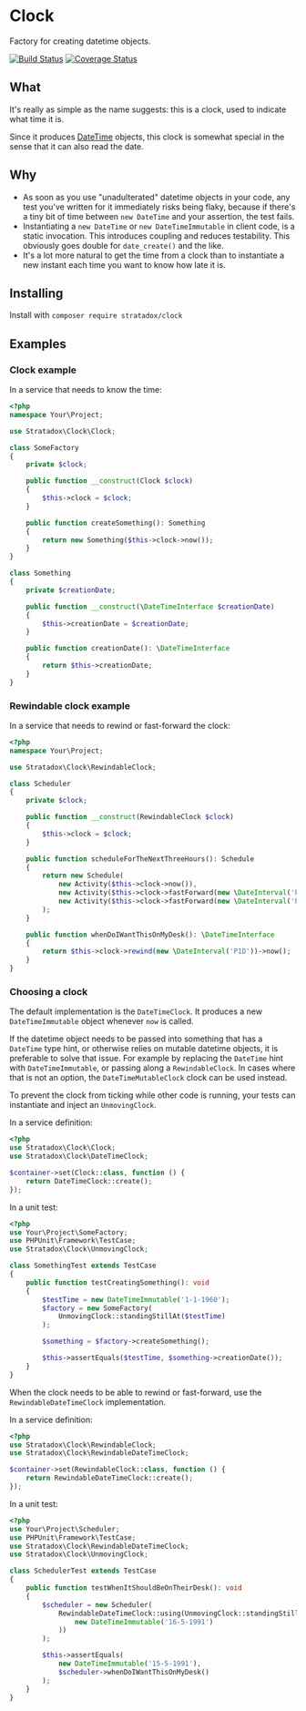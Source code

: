 # Clock
Factory for creating datetime objects.

[![Build Status](https://travis-ci.org/Stratadox/Clock.svg?branch=master)](https://travis-ci.org/Stratadox/Clock)
[![Coverage Status](https://coveralls.io/repos/github/Stratadox/Clock/badge.svg?branch=master)](https://coveralls.io/github/Stratadox/Clock?branch=master)

## What
It's really as simple as the name suggests: this is a clock, used to indicate 
what time it is.

Since it produces [DateTime](https://www.php.net/datetimeinterface) objects, 
this clock is somewhat special in the sense that it can also read the date.

## Why
- As soon as you use "unadulterated" datetime objects in your code, any test 
  you've written for it immediately risks being flaky, because if there's a tiny 
  bit of time between `new DateTime` and your assertion, the test fails.
- Instantiating a `new DateTime` or `new DateTimeImmutable` in client 
  code, is a static invocation. This introduces coupling and reduces testability.
  This obviously goes double for `date_create()` and the like.
- It's a lot more natural to get the time from a clock than to instantiate a new 
  instant each time you want to know how late it is.

## Installing
Install with `composer require stratadox/clock`

## Examples
### Clock example
In a service that needs to know the time:
```php
<?php
namespace Your\Project;

use Stratadox\Clock\Clock;

class SomeFactory
{
    private $clock;

    public function __construct(Clock $clock)
    {
        $this->clock = $clock;
    }

    public function createSomething(): Something
    {
        return new Something($this->clock->now());
    }
}

class Something
{
    private $creationDate;

    public function __construct(\DateTimeInterface $creationDate)
    {
        $this->creationDate = $creationDate;
    }

    public function creationDate(): \DateTimeInterface
    {
        return $this->creationDate;
    }
}
```

### Rewindable clock example
In a service that needs to rewind or fast-forward the clock:
```php
<?php
namespace Your\Project;

use Stratadox\Clock\RewindableClock;

class Scheduler
{
    private $clock;

    public function __construct(RewindableClock $clock)
    {
        $this->clock = $clock;
    }

    public function scheduleForTheNextThreeHours(): Schedule
    {
        return new Schedule(
            new Activity($this->clock->now()),
            new Activity($this->clock->fastForward(new \DateInterval('PT1H'))->now()),
            new Activity($this->clock->fastForward(new \DateInterval('PT2H'))->now())
        );
    }

    public function whenDoIWantThisOnMyDesk(): \DateTimeInterface
    {
        return $this->clock->rewind(new \DateInterval('P1D'))->now();
    }
}
```

### Choosing a clock
The default implementation is the `DateTimeClock`. It produces a new 
`DateTimeImmutable` object whenever `now` is called.

If the datetime object needs to be passed into something that has a `DateTime` 
type hint, or otherwise relies on mutable datetime objects, it is preferable to 
solve that issue. For example by replacing the `DateTime` hint with 
`DateTimeImmutable`, or passing along a `RewindableClock`.
In cases where that is not an option, the `DateTimeMutableClock` clock can be 
used instead.

To prevent the clock from ticking while other code is running, your tests can 
instantiate and inject an `UnmovingClock`.

In a service definition:
```php
<?php
use Stratadox\Clock\Clock;
use Stratadox\Clock\DateTimeClock;

$container->set(Clock::class, function () {
    return DateTimeClock::create();
});
```

In a unit test:
```php
<?php
use Your\Project\SomeFactory;
use PHPUnit\Framework\TestCase;
use Stratadox\Clock\UnmovingClock;

class SomethingTest extends TestCase
{
    public function testCreatingSomething(): void
    {
        $testTime = new DateTimeImmutable('1-1-1960');
        $factory = new SomeFactory(
            UnmovingClock::standingStillAt($testTime)
        );

        $something = $factory->createSomething();

        $this->assertEquals($testTime, $something->creationDate());
    }
}
```

When the clock needs to be able to rewind or fast-forward, use the 
`RewindableDateTimeClock` implementation.

In a service definition:
```php
<?php
use Stratadox\Clock\RewindableClock;
use Stratadox\Clock\RewindableDateTimeClock;

$container->set(RewindableClock::class, function () {
    return RewindableDateTimeClock::create();
});
```

In a unit test:
```php
<?php
use Your\Project\Scheduler;
use PHPUnit\Framework\TestCase;
use Stratadox\Clock\RewindableDateTimeClock;
use Stratadox\Clock\UnmovingClock;

class SchedulerTest extends TestCase
{
    public function testWhenItShouldBeOnTheirDesk(): void
    {
        $scheduler = new Scheduler(
            RewindableDateTimeClock::using(UnmovingClock::standingStillAt(
                new DateTimeImmutable('16-5-1991')
            ))
        );

        $this->assertEquals(
            new DateTimeImmutable('15-5-1991'),
            $scheduler->whenDoIWantThisOnMyDesk()
        );
    }
}
```
